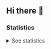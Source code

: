 ## Hi there 👋

<!--
- 💁‍♂️: Phan Thành Hưng, 2010
- 🔮: Toán học, Lập trình thi đấu

### 🏆:
- Giải Nhất Tin học trẻ miền Nam (2024)
- Giải Khuyến khích Tin học trẻ Toàn quốc (2024)
-->

<!--
**hungg261/hungg261** is a ✨ _special_ ✨ repository because its `README.md` (this file) appears on your GitHub profile.

Here are some ideas to get you started:

- 🔭 I’m currently working on ...
- 🌱 I’m currently learning ...
- 👯 I’m looking to collaborate on ...
- 🤔 I’m looking for help with ...
- 💬 Ask me about ...
- 📫 How to reach me: ...
- 😄 Pronouns: ...
- ⚡ Fun fact: ...
-->

### Statistics
<details>
  <summary>See statistics</summary>

  <br>
  
  <p align="center">
    <a href="https://github.com/hungg261">
      <img src="http://github-profile-summary-cards.vercel.app/api/cards/profile-details?username=hungg261&theme=github_dark">
    </a>
    <a href="https://github.com/hungg261">
      <img src="http://github-profile-summary-cards.vercel.app/api/cards/repos-per-language?username=hungg261&theme=github_dark">
    </a>
    <a href="https://github.com/hungg261">
      <img src="http://github-profile-summary-cards.vercel.app/api/cards/most-commit-language?username=hungg261&theme=github_dark">
    </a>
    <a href="https://github.com/hungg261">
      <img src="http://github-profile-summary-cards.vercel.app/api/cards/stats?username=hungg261&theme=github_dark">
    </a>
    <a href="https://github.com/hungg261">
      <img src="http://github-profile-summary-cards.vercel.app/api/cards/productive-time?username=hungg261&theme=github_dark&utcOffset=8">
    </a><br>
    <a href="https://git.io/streak-stats"><img src="https://github-readme-streak-stats.herokuapp.com?user=hungg261&theme=github-dark&border_radius=5&card_width=680" alt="GitHub Streak"></a><br><br>
  </p>
  
</details>
